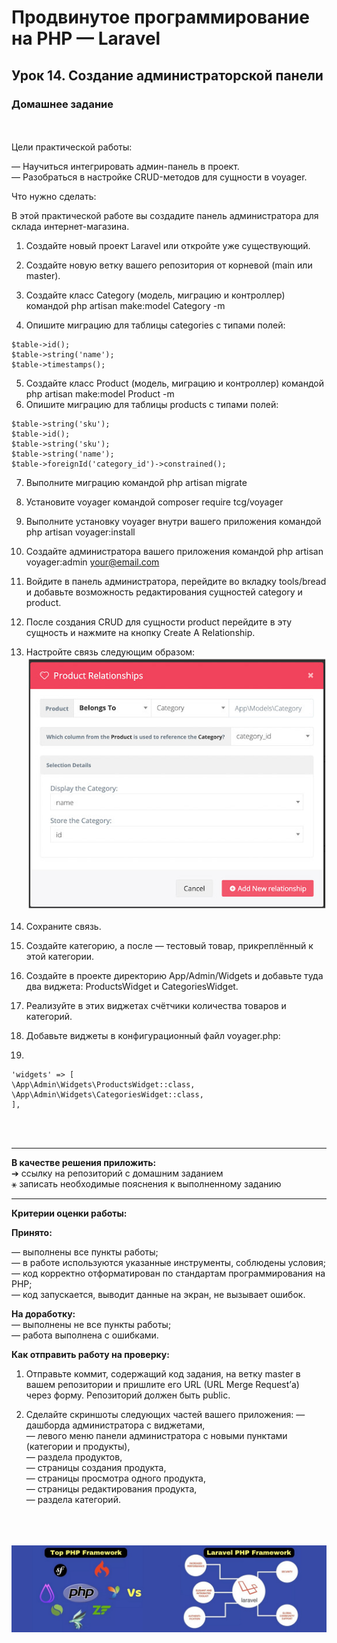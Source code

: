 # Продвинутое программирование на PHP — Laravel
## Урок 14. Создание администраторской панели
### Домашнее задание
<br><br>
Цели практической работы:<br>

— Научиться интегрировать админ-панель в проект. <br>
— Разобраться в настройке CRUD-методов для сущности в voyager. <br>

Что нужно сделать:<br>

В этой практической работе вы создадите панель администратора для склада интернет-магазина.<br>

1. Создайте новый проект Laravel или откройте уже существующий.

2. Создайте новую ветку вашего репозитория от корневой (main или master).

3. Создайте класс Category (модель, миграцию и контроллер) командой php artisan make:model Category -m

4. Опишите миграцию для таблицы categories c типами полей:

```
$table->id();
$table->string('name');
$table->timestamps();
```

5. Создайте класс Product (модель, миграцию и контроллер) командой php artisan make:model Product -m
6. Опишите миграцию для таблицы products c типами полей:

```
$table->string('sku');
$table->id();
$table->string('sku');
$table->string('name');
$table->foreignId('category_id')->constrained();
```

7. Выполните миграцию командой php artisan migrate

8. Установите voyager командой composer require tcg/voyager

9. Выполните установку voyager внутри вашего приложения командой php artisan voyager:install

10. Создайте администратора вашего приложения командой php artisan voyager:admin your@email.com

11. Войдите в панель администратора, перейдите во вкладку tools/bread и добавьте возможность редактирования сущностей category и product.

12. После создания CRUD для сущности product перейдите в эту сущность и нажмите на кнопку Create A Relationship.

13. Настройте связь следующим образом: <br>
![](../archives/pic-14-1.jpg)<br>
14. Сохраните связь.

15. Создайте категорию, а после — тестовый товар, прикреплённый к этой категории.

16. Создайте в проекте директорию App/Admin/Widgets и добавьте туда два виджета: ProductsWidget и CategoriesWidget.

17. Реализуйте в этих виджетах счётчики количества товаров и категорий.

18. Добавьте виджеты в конфигурационный файл voyager.php:
19. 
```
'widgets' => [
\App\Admin\Widgets\ProductsWidget::class,
\App\Admin\Widgets\CategoriesWidget::class,
],
```

<br><br><hr>
**В качестве решения приложить:** <br>
➔ ссылку на репозиторий с домашним заданием <br>
⚹ записать необходимые пояснения к выполненному заданию<br>
<hr>

**Критерии оценки работы:** <br>

**Принято:** <br>

— выполнены все пункты работы; <br>
— в работе используются указанные инструменты, соблюдены условия; <br>
— код корректно отформатирован по стандартам программирования на PHP; <br>
— код запускается, выводит данные на экран, не вызывает ошибок. <br>

**На доработку:** <br>
— выполнены не все пункты работы; <br>
— работа выполнена с ошибками. <br>

**Как отправить работу на проверку:** <br>

1. Отправьте коммит, содержащий код задания, на ветку master в вашем репозитории и пришлите его URL (URL Merge Request’а) через форму. Репозиторий должен быть public.

2. Сделайте скриншоты следующих частей вашего приложения:
   — дашборда администратора с виджетами, <br>
   — левого меню панели администратора с новыми пунктами (категории и продукты), <br>
   — раздела продуктов, <br>
   — страницы создания продукта, <br>
   — страницы просмотра одного продукта, <br>
   — страницы редактирования продукта, <br>
   — раздела категорий. <br>
   <br><br><br>

![PHP Laravel Framework](../archives/i-min.jpg)

<br><br><br>